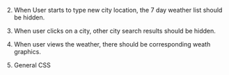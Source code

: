 2. When User starts to type new city location, the 7 day weather list should be hidden.

3. When user clicks on a city, other city search results should be hidden.

4. When user views the weather, there should be corresponding weath graphics.

5. General CSS
